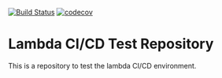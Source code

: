 [![Build Status](https://travis-ci.org/zeroclock/lambda-rust-test.svg?branch=master)](https://travis-ci.org/zeroclock/lambda-rust-test)
[![codecov](https://codecov.io/gh/zeroclock/lambda-rust-test/branch/master/graph/badge.svg)](https://codecov.io/gh/zeroclock/lambda-rust-test)

# Lambda CI/CD Test Repository
This is a repository to test the lambda CI/CD environment.
